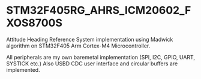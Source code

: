 # STM32F405RG_AHRS_ICM20602_FXOS8700S

Attitude Heading Reference System implementation using Madwick algorithm on STM32F405 Arm Cortex-M4 Microcontroller.

All peripherals are my own baremetal implementation (SPI, I2C, GPIO, UART, SYSTICK etc.)
Also USBD CDC user interface and circular buffers are implemented.
